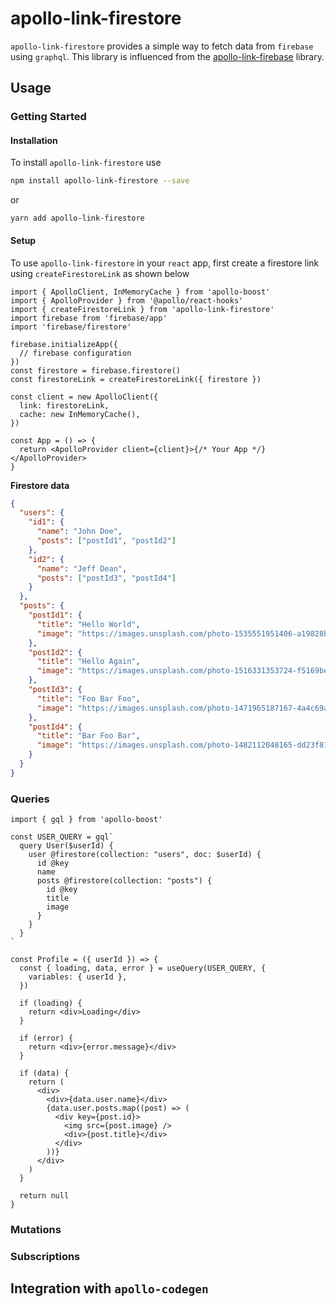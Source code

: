 # apollo-link-firestore

`apollo-link-firestore` provides a simple way to fetch data from `firebase` using `graphql`. This library is influenced from the [apollo-link-firebase](https://github.com/Canner/apollo-link-firebase) library.

## Usage

### Getting Started

#### Installation

To install `apollo-link-firestore` use

```bash
npm install apollo-link-firestore --save
```

or

```
yarn add apollo-link-firestore
```

#### Setup

To use `apollo-link-firestore` in your `react` app, first create a firestore link using `createFirestoreLink` as shown below

```tsx
import { ApolloClient, InMemoryCache } from 'apollo-boost'
import { ApolloProvider } from '@apollo/react-hooks'
import { createFirestoreLink } from 'apollo-link-firestore'
import firebase from 'firebase/app'
import 'firebase/firestore'

firebase.initializeApp({
  // firebase configuration
})
const firestore = firebase.firestore()
const firestoreLink = createFirestoreLink({ firestore })

const client = new ApolloClient({
  link: firestoreLink,
  cache: new InMemoryCache(),
})

const App = () => {
  return <ApolloProvider client={client}>{/* Your App */}</ApolloProvider>
}
```

**Firestore data**

```json
{
  "users": {
    "id1": {
      "name": "John Doe",
      "posts": ["postId1", "postId2"]
    },
    "id2": {
      "name": "Jeff Dean",
      "posts": ["postId3", "postId4"]
    }
  },
  "posts": {
    "postId1": {
      "title": "Hello World",
      "image": "https://images.unsplash.com/photo-1535551951406-a19828b0a76b?ixlib=rb-1.2.1&ixid=eyJhcHBfaWQiOjEyMDd9&auto=format&fit=crop&w=500&q=60"
    },
    "postId2": {
      "title": "Hello Again",
      "image": "https://images.unsplash.com/photo-1516331353724-f5169be07164?ixlib=rb-1.2.1&ixid=eyJhcHBfaWQiOjEyMDd9&auto=format&fit=crop&w=500&q=60"
    },
    "postId3": {
      "title": "Foo Bar Foo",
      "image": "https://images.unsplash.com/photo-1471965187167-4a4c69ae4707?ixlib=rb-1.2.1&ixid=eyJhcHBfaWQiOjEyMDd9&auto=format&fit=crop&w=500&q=60"
    },
    "postId4": {
      "title": "Bar Foo Bar",
      "image": "https://images.unsplash.com/photo-1482112048165-dd23f81c367d?ixlib=rb-1.2.1&ixid=eyJhcHBfaWQiOjEyMDd9&auto=format&fit=crop&w=500&q=60"
    }
  }
}
```

### Queries

```tsx
import { gql } from 'apollo-boost'

const USER_QUERY = gql`
  query User($userId) {
    user @firestore(collection: "users", doc: $userId) {
      id @key
      name
      posts @firestore(collection: "posts") {
        id @key
        title
        image
      }
    }
  }
`

const Profile = ({ userId }) => {
  const { loading, data, error } = useQuery(USER_QUERY, {
    variables: { userId },
  })

  if (loading) {
    return <div>Loading</div>
  }

  if (error) {
    return <div>{error.message}</div>
  }

  if (data) {
    return (
      <div>
        <div>{data.user.name}</div>
        {data.user.posts.map((post) => (
          <div key={post.id}>
            <img src={post.image} />
            <div>{post.title}</div>
          </div>
        ))}
      </div>
    )
  }

  return null
}
```

### Mutations

### Subscriptions

## Integration with `apollo-codegen`

